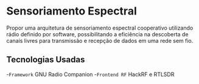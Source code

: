 # Sensoriamento Espectral

Propor uma arquitetura de sensoriamento espectral cooperativo utilizando rádio definido por software, possibilitando a eficiência na descoberta de canais livres para transmissão e recepção de dados em uma rede sem fio.

## Tecnologias Usadas 

-`Framework` GNU Radio Companion
-`Frontend RF` HackRF e RTLSDR
